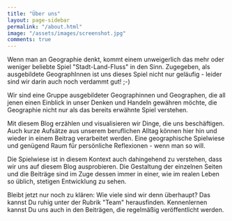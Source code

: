 ```yaml
---
title: "Über uns"
layout: page-sidebar
permalink: "/about.html"
image: "/assets/images/screenshot.jpg"
comments: true
---
```


Wenn man an Geographie denkt, kommt einem unweigerlich das mehr oder weniger beliebte Spiel "Stadt-Land-Fluss" in den Sinn. Zugegeben, als ausgebildete GeographInnen ist uns dieses Spiel nicht nur geläufig - leider sind wir darin auch noch verdammt gut! ;-)

Wir sind eine Gruppe ausgebildeter Geographinnen und Geographen, die all jenen einen Einblick in unser Denken und Handeln gewähren möchte, die Geographie nicht nur als das bereits erwähnte Spiel verstehen.

Mit diesem Blog erzählen und visualisieren wir Dinge, die uns beschäftigen. Auch kurze Aufsätze aus unserem beruflichen Alltag können hier hin und wieder in einem Beitrag verarbeitet werden. Eine geographische Spielwiese und genügend Raum für persönliche Reflexionen - wenn man so will.

Die Spielwiese ist in diesem Kontext auch dahingehend zu verstehen, dass wir uns auf diesem Blog ausprobieren. Die Gestaltung der einzelnen Seiten und die Beiträge sind im Zuge dessen immer in einer, wie im realen Leben so üblich, stetigen Entwicklung zu sehen.

Bleibt jetzt nur noch zu klären: Wie viele sind wir denn überhaupt? Das kannst Du ruhig unter der Rubrik "Team" herausfinden. Kennenlernen kannst Du uns auch in den Beiträgen, die regelmäßig veröffentlicht werden.
